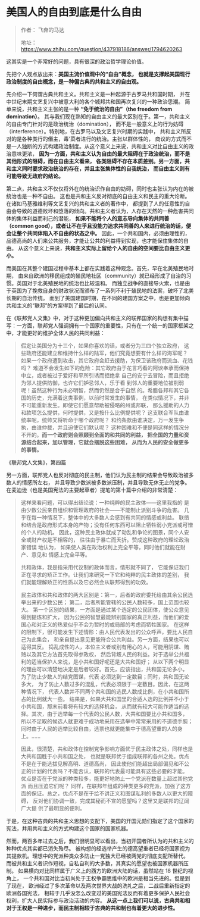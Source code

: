 # 美国人的自由到底是什么自由

> 作者： 飞奔的马达
>
> 地址： <https://www.zhihu.com/question/437918186/answer/1794620263>

这其实是一个非常好的问题，具有很深的政治哲学理论价值。

先把个人观点放出来：**美国主流价值观中的“自由”概念，
也就是支撑起美国现行政治制度的自由概念，是一种偏古典的共和主义的自由观。**

先介绍一下何谓古典共和主义。共和主义是一种起源于古罗马共和国时期，
并在中世纪末期文艺复兴中被意大利的各个城邦共和国再次复兴的一种政治思潮。
简单来说，共和主义主张的是一种 **“免于统治的自由”（the freedom from domination）**。
其与我们现在熟知的自由主义的最大区别在于。第一，共和主义的自由专门针对的是政治统治（domination），
而不是一般意义上的行为妨碍（interference）。特别地，在古罗马以及文艺复兴时期的实践中，
共和主义所反对的是各种类行的僭主，毒'菜者进行的统治。主张以群体性的，
商议的方式而不是一人独断的方式构建政治制度。从这个意义上来说，共和主义对比自由主义的政治意味更浓，
**因为一方面，共和主义认为自由的最大阻碍在于政治统治，而不是其他形式的阻碍，而在自由主义看来，
各类阻碍不存在本质差别。另一方面，共和主义同时要求政治统治的存在，并且主张集体性的自我统治，
而自由主义则有可能导致无政府的结论。**

第二点，共和主义不仅仅将外在的统治识作自由的妨碍，同时也主张认为内在的被统治也是一种不自由。
这也是共和主义反对彻底的自由主义和民主的重大论断。在诸如马基雅维利等文艺复兴的共和主义者的著作中，
都提到了人的任意性的自由会导致的道德败坏和堕落的倾向。共和主义者认为，人存在天然的一种危害共同体的集体利益而利己的潜能，
**如果不能将个人的意志导向集体的共同善（common good），或者让不在乎且没能力追求共同善的人来进行统治的话，便会让整个共同体陷入不自由的状态之中。**
因此，一个共和国内，必须由理性的，品德高尚的人们来公共服务，才能让公共的利益得到实现，也才能保住集体的自由。
从这个意义上来说，**共和主义实际上留给个人的自由的空间要比自由主义更小。**

而美国在其整个建国过程中基本上都在实践着这种观念。首先，早在北美殖民地时期，
由来自欧洲的移民组成的殖民地社区（community）就已经形成了自治的习惯。英国对于北美殖民地的统治也比较温和。
而独立战争的直接导火索，也是由于英国为了挽救自身的财政状况而颁布了一系列不利于殖民地的法案，破坏了北美长期的自治传统。
而到了美国建国时期，在不同的建国方案之中，也是更加倾向共和主义的“联邦”的方案得到了最后的认同。

在《联邦党人文集》中，对于这种更加偏向共和主义的联邦国家的构想有集中描写：一方面，联邦党人强调拥有一个国家的重要性，只有在一个统一的国家框架之中，才能更好的维护全体人民的共同利益：

> 假定让美国分为十三个，如果你喜欢的话，或者分为三四个独立政府，
> 这些政府还能建立和维持什么样的陆军，他们究竟想要有什么样的海军呢？
> 如果一个政府遭到攻击，其它政府会赶去援助，为保卫该政府而流血、花钱吗？
> 难道不会发生如下的危险：其它政府由于花言巧看的阿谀奉承而保持中立，或者被过于爱好和平所引诱而拒绝拿
> 自己的安宁去冒险，而且拒绝为邻人提供防御，也许它们妒忌邻人，乐于看
> 到邻人的重要地位被削弱呢！虽然这种行为未必明智，然而仍然是合乎自然
> 的。希腊各邦和其它各国的历史，充满着这类事例，以前时常发生的事情，
> 在类似情况下，并非不可能重新发生。即使它们愿意帮助被侵略的州或邦联，
> 那么援助的人力和款项怎么提供，何时提供，又是按什么比例提供呢？
> 这支联合军队由谁统率呢，统帅又将听命于哪个政府呢？
> 和约条款由谁决定，万一发生争执，由谁仲裁，并且迫使它们默认呢？
> 这种困难和不便是同这样的情况分不开的。**而一个政府则会照顾到全面的和共同的利益，
> 把全国的力量和资源结合起来，加以管理，它就会摆脱这些困难，
> 从而为人民的安全做更多的事情。**

《联邦党人文集》，第四篇

另一方面，联邦党人也反对彻底的民主制，他们认为民主制的结果会导致政治被多数人的情感所左右，
并且导致少数派被多数派压制，并且导致无休无止的党争。
在麦迪逊（也是美国宪法的主要起草者）提笔的第十篇中介绍的非常清楚：

> 这样来看问题，可以得出结论说：一种纯粹的民主政体——这里我指的
> 是由少数公民亲自组织和管理政府的社会——不能制止派别斗争的危害。
> 几乎在每一种情况下，整体中的大多数人会感到有共同的情感或利益。
> 联络和结合是政府形式本身的产物；没有任何东西可以阻止牺牲弱小党派或可憎的个人的动机。
> 因此，这种民主政体就成了动乱和争论的图景，同个人安全或财产权是不相容的，
> 往往由于暴亡而夭折。赞成这种政府的理论政治家错误 地认为，
> 如果使人类在政治权利上完全平等，同时他们就能在财产、意见和
> 情感上完全平等。
>
> 共和政体，我是指采用代议制的政体而言，情形就不同了，
> 它能保证我们正在寻求的矫正工作。让我们来研究一下它和纯粹的民主政体的差别，
> 我们就能理解矫正的性质以及它必然会从联邦得到的功效。
>
> 民主政体和共和政体的两大区别是：第一，后者的政府委托给由其余公民选举出来的少数公民；
> 第二，后者所能管辖的公民人数较多，国上范围也较大。
> 第一个区别的结果，一方面是通过某个选定的公民团体，使公众意见得到提炼和扩大，
> 因为公民的智慧最能辨别国家的真正利益，而他们的爱国心和对正义的热爱似乎不会为暂时的或局部的考虑而牺牲国家。
> 在这样的限制下，很可能发生下述情形：由人民代表发出的公众呼声，要比人民自己为此集会，
> 和亲自提出意见更能符合公共利益。另一方面，结果也可以适得其反。
> 捣乱成性的人，本位主义者或别有用心的人，可能用阴谋、贿赂以及其它方法首先取得参政权，
> 然后背叛人民的利益。对于选举公共福利的适当保护人来说，是小共和国好呢还是大共和国好；
> 从以下两个明显的理由可以清楚地决定是后者较好。首先，应该指出，共和国无论多小，
> 为了防止少数人的结党图谋，代表 必须达到一定数目；同时，共和国无论多大，
> 为了防止人数过多的混乱，代表必须限于一定数目。因此，在这两种情况下，
> 代表人数并不同两个共和国的选民人数成比例，在小共和国所占的比例就大一些。
> 结果是，如果大共和国里的合适人选的比例并不小于小共和国，那末前看将有较大的选择机会，
> 从而就有较大可能作适当的选择。其次，由于选举每一个代表的公民人数，大共和国要比小共和国多，
> 所以不足取的候选人就更难于成功地采用在选举中常常采用的不道德手腕；
> 同时由于人民的选举比较自由，选票也就更能集中于德高望重的人的身上。......
>
> 因此，很清楚，共和政体在控制党争影响方面优于民主政体之处，同样也是大共和国胜于小共和国之处，
> 也就是联邦优于组成联邦的各州之处。优点不是在于能选拔见解高明、道德高尚，
> 因此使他们能超出局部偏见和不公正的计划的代表吗？不能否认，联邦的代表最可能具有这些必要的才能。
> 优点是否在于党派的种类较多，能更好地防止一个党派在数量上超过其他党派 而且压迫它们呢？
> 同样，在联邦年组成的种类更多的党派，加强了这方面的保证。总之，优点不是在于给不讲正义和图谋私利的多数人以更大的障碍，
> 反对他们协调一致，完成其秘而不宣的愿望吗？这里又是联邦的辽阔广大提 供了最明显的便利。

于是，在这种古典的共和主义思想的支配下，美国的开国元勋们指定了这个国家的宪法，并用共和主义的方式构建这个国家的国家机器。

然而，两百多年过去之后，我们很明显可以看出，当初开国者所认为的共和主义的种种优点其实都已消失殆尽。
被构想的经选举产生的德高望重者已经将国家视为其提款机。理想中的党派种类众多防止一党独大已经被两党的彻底支配所替代。
而被共和主义者识作短视，自私自利的大多数，其真实的愿望也被国家机器所压制。
如果横向对比同样属于广义上的西方的欧洲大陆的话，虽然站在 18 世纪的视角上，
一个共和国对比当初尚处于王权争霸思维中的欧洲是相当先进的。但是到了现在，
欧洲经过了多次革命以及两次世界大战的洗礼之后，二战后重新指定的欧洲各国宪法，
相较于几乎没怎么改变过的美国宪法反而有着更多保护人民社会权利，扩大人民实际参与政治活动的内容。
**从这一点上我们可以说，古典共和相对于王权是一种进步，而民主制相较于古典的共和制也有着更大的进步性。**
